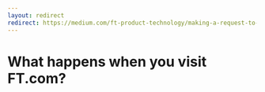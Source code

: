 ```yaml
---
layout: redirect
redirect: https://medium.com/ft-product-technology/making-a-request-to-the-financial-times-b2119a2f422d
---
```


# What happens when you visit FT.com?
